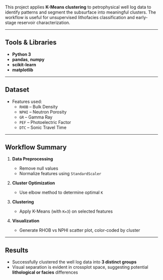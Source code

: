This project applies **K-Means clustering** to petrophysical well log data to identify patterns and segment the subsurface into meaningful clusters. The workflow is useful for unsupervised lithofacies classification and early-stage reservoir characterization.

---

## Tools & Libraries

- **Python 3**
- **pandas**, **numpy**
- **scikit-learn**
- **matplotlib**

---

## Dataset

- Features used:
  - `RHOB` – Bulk Density  
  - `NPHI` – Neutron Porosity  
  - `GR` – Gamma Ray  
  - `PEF` – Photoelectric Factor  
  - `DTC` – Sonic Travel Time

---

## Workflow Summary

1. **Data Preprocessing**  
   - Remove null values  
   - Normalize features using `StandardScaler`

2. **Cluster Optimization**  
   - Use elbow method to determine optimal `K`

3. **Clustering**  
   - Apply K-Means (with `K=3`) on selected features

4. **Visualization**  
   - Generate RHOB vs NPHI scatter plot, color-coded by cluster

---

## Results

- Successfully clustered the well log data into **3 distinct groups**
- Visual separation is evident in crossplot space, suggesting potential **lithological or facies** differences
